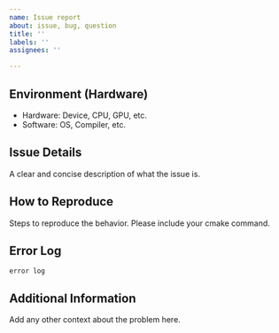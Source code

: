 ```yaml
---
name: Issue report
about: issue, bug, question
title: ''
labels: ''
assignees: ''

---
```


## Environment (Hardware)
- Hardware: Device, CPU, GPU, etc.
- Software: OS, Compiler, etc.

## Issue Details
A clear and concise description of what the issue is.

## How to Reproduce
Steps to reproduce the behavior. Please include your cmake command.

## Error Log
```
error log
```

## Additional Information
Add any other context about the problem here.
